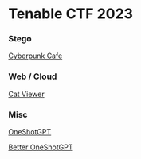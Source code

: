 # Tenable CTF 2023

### Stego

 [Cyberpunk Cafe](https://github.com/muhammadhendro/CTF-Writeups/tree/master/2023/Tenable%20CTF%202023/Cyberpunk%20Cafe)

### Web / Cloud

 [Cat Viewer](https://github.com/muhammadhendro/CTF-Writeups/tree/master/2023/Tenable%20CTF%202023/Cat%20Viewer)

### Misc

 [OneShotGPT](https://github.com/muhammadhendro/CTF-Writeups/tree/master/2023/Tenable%20CTF%202023/OneShotGPT)

 [Better OneShotGPT](https://github.com/muhammadhendro/CTF-Writeups/tree/master/2023/Tenable%20CTF%202023/Better%20OneShotGPT)
